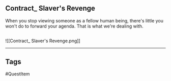 ## Contract_ Slaver's Revenge
When you stop viewing someone as a fellow human being,
there's little you won't do to forward your agenda.
That is what we're dealing with.
## 
![[Contract_ Slaver's Revenge.png]]

---
## Tags
#QuestItem